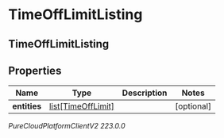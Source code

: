 # TimeOffLimitListing

## TimeOffLimitListing

## Properties

|Name | Type | Description | Notes|
|------------ | ------------- | ------------- | -------------|
| **entities** | [list[TimeOffLimit]](TimeOffLimit) |  | [optional] |



_PureCloudPlatformClientV2 223.0.0_
